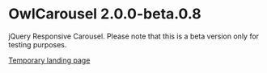OwlCarousel 2.0.0-beta.0.8
============

jQuery Responsive Carousel.
Please note that this is a beta version only for testing purposes.

[Temporary landing page](http://www.owlgraphic.com/owlcarousel2/)
